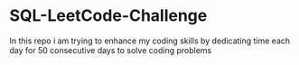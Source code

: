# SQL-LeetCode-Challenge
In this repo i am trying to enhance my coding skills by dedicating time each day for 50 consecutive days to solve coding problems
